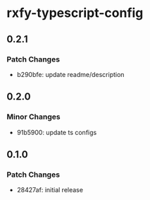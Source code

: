 # rxfy-typescript-config

## 0.2.1

### Patch Changes

- b290bfe: update readme/description

## 0.2.0

### Minor Changes

- 91b5900: update ts configs

## 0.1.0

### Patch Changes

- 28427af: initial release
